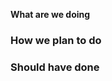 **What are we doing**
<!-- In 1 sentence explain what this issue is going to accomplish. -->
### How we plan to do
<!-- In as much detail as possible, explain how what we are doing will be accomplished. -->
### Should have done
<!-- Should list the items that can be verified/tested after we have completed the above ask. -->
